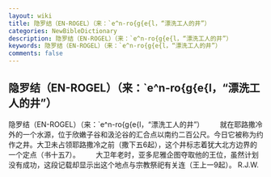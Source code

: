 ```yaml
---
layout: wiki
title: 隐罗结（EN-ROGEL）（来：`e^n-ro{g{e{l，“漂洗工人的井”）
categories: NewBibleDictionary
description: 隐罗结（EN-ROGEL）（来：`e^n-ro{g{e{l，“漂洗工人的井”）
keywords: 隐罗结（EN-ROGEL）（来：`e^n-ro{g{e{l，“漂洗工人的井”）
comments: false
---
```


## 隐罗结（EN-ROGEL）（来：`e^n-ro{g{e{l，“漂洗工人的井”）



隐罗结（EN-ROGEL）（来：`e^n-ro{g{e{l，“漂洗工人的井”）
　　就在耶路撒冷外的一个水源，位于欣嫩子谷和汲沦谷的汇合点以南约二百公尺。今日它被称为约作之井。大卫未占领耶路撒冷之前（撒下五6起），这个井标志着犹大北方边界的一个定点（书十五7）。
　　大卫年老时，亚多尼雅企图夺取他的王位，虽然计划没有成功，这段记载却显示出这个地点与宗教祭祀有关连（王上一9起）。
R.J.W.




